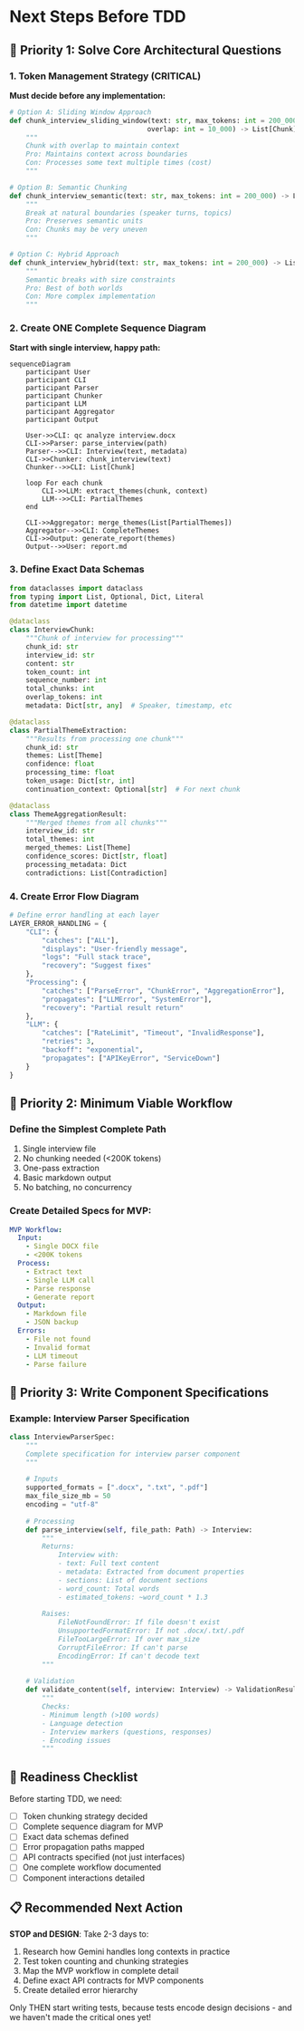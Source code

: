 # Next Steps Before TDD

## 🎯 Priority 1: Solve Core Architectural Questions

### 1. Token Management Strategy (CRITICAL)
**Must decide before any implementation:**

```python
# Option A: Sliding Window Approach
def chunk_interview_sliding_window(text: str, max_tokens: int = 200_000, 
                                  overlap: int = 10_000) -> List[Chunk]:
    """
    Chunk with overlap to maintain context
    Pro: Maintains context across boundaries
    Con: Processes some text multiple times (cost)
    """

# Option B: Semantic Chunking  
def chunk_interview_semantic(text: str, max_tokens: int = 200_000) -> List[Chunk]:
    """
    Break at natural boundaries (speaker turns, topics)
    Pro: Preserves semantic units
    Con: Chunks may be very uneven
    """

# Option C: Hybrid Approach
def chunk_interview_hybrid(text: str, max_tokens: int = 200_000) -> List[Chunk]:
    """
    Semantic breaks with size constraints
    Pro: Best of both worlds
    Con: More complex implementation
    """
```

### 2. Create ONE Complete Sequence Diagram
**Start with single interview, happy path:**

```mermaid
sequenceDiagram
    participant User
    participant CLI
    participant Parser
    participant Chunker
    participant LLM
    participant Aggregator
    participant Output
    
    User->>CLI: qc analyze interview.docx
    CLI->>Parser: parse_interview(path)
    Parser-->>CLI: Interview(text, metadata)
    CLI->>Chunker: chunk_interview(text)
    Chunker-->>CLI: List[Chunk]
    
    loop For each chunk
        CLI->>LLM: extract_themes(chunk, context)
        LLM-->>CLI: PartialThemes
    end
    
    CLI->>Aggregator: merge_themes(List[PartialThemes])
    Aggregator-->>CLI: CompleteThemes
    CLI->>Output: generate_report(themes)
    Output-->>User: report.md
```

### 3. Define Exact Data Schemas

```python
from dataclasses import dataclass
from typing import List, Optional, Dict, Literal
from datetime import datetime

@dataclass
class InterviewChunk:
    """Chunk of interview for processing"""
    chunk_id: str
    interview_id: str  
    content: str
    token_count: int
    sequence_number: int
    total_chunks: int
    overlap_tokens: int
    metadata: Dict[str, any]  # Speaker, timestamp, etc

@dataclass  
class PartialThemeExtraction:
    """Results from processing one chunk"""
    chunk_id: str
    themes: List[Theme]
    confidence: float
    processing_time: float
    token_usage: Dict[str, int]
    continuation_context: Optional[str]  # For next chunk

@dataclass
class ThemeAggregationResult:
    """Merged themes from all chunks"""
    interview_id: str
    total_themes: int
    merged_themes: List[Theme]
    confidence_scores: Dict[str, float]
    processing_metadata: Dict
    contradictions: List[Contradiction]
```

### 4. Create Error Flow Diagram

```python
# Define error handling at each layer
LAYER_ERROR_HANDLING = {
    "CLI": {
        "catches": ["ALL"],
        "displays": "User-friendly message",
        "logs": "Full stack trace",
        "recovery": "Suggest fixes"
    },
    "Processing": {
        "catches": ["ParseError", "ChunkError", "AggregationError"],
        "propagates": ["LLMError", "SystemError"],
        "recovery": "Partial result return"
    },
    "LLM": {
        "catches": ["RateLimit", "Timeout", "InvalidResponse"],
        "retries": 3,
        "backoff": "exponential",
        "propagates": ["APIKeyError", "ServiceDown"]
    }
}
```

## 🎯 Priority 2: Minimum Viable Workflow

### Define the Simplest Complete Path
1. Single interview file
2. No chunking needed (<200K tokens)
3. One-pass extraction  
4. Basic markdown output
5. No batching, no concurrency

### Create Detailed Specs for MVP:
```yaml
MVP Workflow:
  Input: 
    - Single DOCX file
    - <200K tokens
  Process:
    - Extract text
    - Single LLM call
    - Parse response
    - Generate report
  Output:
    - Markdown file
    - JSON backup
  Errors:
    - File not found
    - Invalid format
    - LLM timeout
    - Parse failure
```

## 🎯 Priority 3: Write Component Specifications

### Example: Interview Parser Specification
```python
class InterviewParserSpec:
    """
    Complete specification for interview parser component
    """
    
    # Inputs
    supported_formats = [".docx", ".txt", ".pdf"]
    max_file_size_mb = 50
    encoding = "utf-8"
    
    # Processing
    def parse_interview(self, file_path: Path) -> Interview:
        """
        Returns:
            Interview with:
            - text: Full text content
            - metadata: Extracted from document properties
            - sections: List of document sections
            - word_count: Total words
            - estimated_tokens: ~word_count * 1.3
            
        Raises:
            FileNotFoundError: If file doesn't exist
            UnsupportedFormatError: If not .docx/.txt/.pdf
            FileTooLargeError: If over max_size
            CorruptFileError: If can't parse
            EncodingError: If can't decode text
        """
        
    # Validation
    def validate_content(self, interview: Interview) -> ValidationResult:
        """
        Checks:
        - Minimum length (>100 words)
        - Language detection
        - Interview markers (questions, responses)
        - Encoding issues
        """
```

## 🚦 Readiness Checklist

Before starting TDD, we need:

- [ ] Token chunking strategy decided
- [ ] Complete sequence diagram for MVP
- [ ] Exact data schemas defined
- [ ] Error propagation paths mapped
- [ ] API contracts specified (not just interfaces)
- [ ] One complete workflow documented
- [ ] Component interactions detailed

## 📋 Recommended Next Action

**STOP and DESIGN**: Take 2-3 days to:
1. Research how Gemini handles long contexts in practice
2. Test token counting and chunking strategies
3. Map the MVP workflow in complete detail
4. Define exact API contracts for MVP components
5. Create detailed error hierarchy

Only THEN start writing tests, because tests encode design decisions - and we haven't made the critical ones yet!